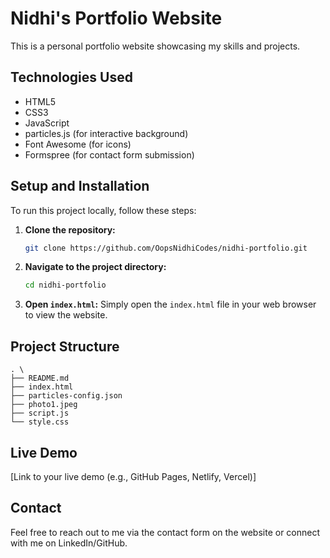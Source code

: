 # Nidhi's Portfolio Website

This is a personal portfolio website showcasing my skills and projects.

## Technologies Used

*   HTML5
*   CSS3
*   JavaScript
*   particles.js (for interactive background)
*   Font Awesome (for icons)
*   Formspree (for contact form submission)

## Setup and Installation

To run this project locally, follow these steps:

1.  **Clone the repository:**
    ```bash
    git clone https://github.com/OopsNidhiCodes/nidhi-portfolio.git
    ```
2.  **Navigate to the project directory:**
    ```bash
    cd nidhi-portfolio
    ```
3.  **Open `index.html`:**
    Simply open the `index.html` file in your web browser to view the website.

## Project Structure

```
. \
├── README.md
├── index.html
├── particles-config.json
├── photo1.jpeg
├── script.js
└── style.css
```

## Live Demo

[Link to your live demo (e.g., GitHub Pages, Netlify, Vercel)]

## Contact

Feel free to reach out to me via the contact form on the website or connect with me on LinkedIn/GitHub.